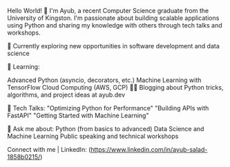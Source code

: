 Hello World! 👋 I'm Ayub, a recent Computer Science graduate from the University of Kingston. I'm passionate about building scalable applications using Python and sharing my knowledge with others through tech talks and workshops.

🔭 Currently exploring new opportunities in software development and data science

🌱 Learning:

Advanced Python (asyncio, decorators, etc.)
Machine Learning with TensorFlow
Cloud Computing (AWS, GCP)
👨‍💻 Blogging about Python tricks, algorithms, and project ideas at ayub.dev

🎤 Tech Talks:
"Optimizing Python for Performance"
"Building APIs with FastAPI"
"Getting Started with Machine Learning"

💬 Ask me about:
Python (from basics to advanced)
Data Science and Machine Learning
Public speaking and technical workshops


Connect with me
| LinkedIn: (https://www.linkedin.com/in/ayub-salad-1858b0215/)


